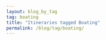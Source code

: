 ```yaml
---
layout: blog_by_tag
tag: boating
title: "Itineraries tagged Boating"
permalink: /blog/tag/boating/
---
```

